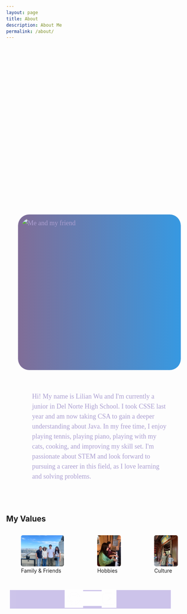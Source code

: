 ```yaml
---
layout: page
title: About
description: About Me
permalink: /about/
---
```


<style>
    .container {
        display: flex;
        flex-direction: column;
        align-items: center;
        justify-content: center;
        max-width: 700px; 
        height: auto; 
        color: #ab9fd1;
        font-family: serif;
        font-size: 18px;
        line-height: 1.5;
        margin: 50px; 
        padding: 20px;
        border-radius: 10px; 
    }

    .image-container {
        display: inline-block;
        padding: 10px;
        border-radius: 30px;
        background: linear-gradient(270deg, #30e8b9, #e830a8, #82f186, #309de8, #e83030);
        background-size: 1000% 1000%;
        -webkit-animation: AnimationName 31s ease infinite;
        -moz-animation: AnimationName 31s ease infinite;
        animation: AnimationName 31s ease infinite;
        position: relative;
        margin-bottom: 40px;
    }

    @-webkit-keyframes AnimationName {
        0% { background-position: 0% 50% }
        50% { background-position: 100% 50% }
        100% { background-position: 0% 50% }
    }
    @-moz-keyframes AnimationName {
        0% { background-position: 0% 50% }
        50% { background-position: 100% 50% }
        100% { background-position: 0% 50% }
    }
    @keyframes AnimationName {
        0% { background-position: 0% 50% }
        50% { background-position: 100% 50% }
        100% { background-position: 0% 50% }
    }

    .image {
        display: block;
        border-radius: 24px;
        width: 420px;
        height: 400px;
    }

    /* flags */
        .grid-container {
            display: flex;
            grid-template-columns: repeat(auto-fill, minmax(150px, 1fr)); gap: 200px;
            align-items: center;
            position: relative;
            width: 100%;
            height: 200px;
            font-size: small;
            font-family: Georgia, 'Times New Roman', Times, serif;
            margin: 100px;
        }
        .img {
            object-fit: contain;
        }

    #socials {
        display: flex;
        background-color: #ad9ede;
        width: 435px;
        height: 50px;
        margin: 10px;
        position: relative;
        opacity: 0.6;
        justify-content: center;
        align-items: center;
    }

    .image-gallery {
        display: flex;
        flex-wrap: nowrap;
        overflow-x: auto;
        gap: 10px;
    }

    .image-gallery img {
        max-height: 150px;
        object-fit: cover;
        border-radius: 5px;
    }

    .scroll-gallery {
        display: flex;
        flex-wrap: nowrap;
        overflow-x: auto;
        gap: 10px;
        margin-top: 20px;
    }

    .scroll-gallery img {
        max-height: 150px;
        object-fit: cover;
        border-radius: 5px;
    }

    .click {
        cursor: pointer;
    }
</style>

<div class="container">
    <div class="grid-container" id="grid-container"></div>
    <div class="image-container">
        <img id="image" src="../images/IMG_5299.png" alt="Me and my friend" class="image">
    </div> 
    <p>Hi! My name is Lilian Wu and I'm currently a junior in Del Norte High School. I took CSSE last year and am now taking CSA to gain a deeper understanding about Java. In my free time, I enjoy playing tennis, playing piano, playing with my cats, cooking, and improving my skill set. I'm passionate about STEM and look forward to pursuing a career in this field, as I love learning and solving problems.</p>
</div> 

## My Values

<div class="image-gallery">
    <figure>
        <img src="../images/fam.jpg" alt="fam+friends" class="click" id="family">
        <figcaption>Family & Friends</figcaption>
    </figure>
    <figure>
        <img src="../images/hobbies.jpg" alt="hobbies" class="click" id="hobbies">
        <figcaption>Hobbies</figcaption>
    </figure>
    <figure>
        <img src="../images/cultural.jpg" alt="culture" class="click" id="culture">
        <figcaption>Culture</figcaption>
    </figure>
</div>
<div class="scroll-gallery" id="scroll-gallery"></div>

<div id="socials">
        <p><a href="https://github.com/LiliWuu"><img src="../images/github.png" width="50" height="50"></a></p>
        <p><a href="https://www.instagram.com/lilianw.w/"><img src="../images/instagram.png" width="50" height="40"></a></p>
        <p><a href="https://www.youtube.com/@lilianw6836"><img src="../images/youtube.png" width="40" height="50"></a></p>
</div>

<script>
    var grid_container = document.getElementById("grid-container");

    const flags = [
        {"flag": "Chinese Flag", "Time Spent":"5 years", "Description": "I was born in the San Jose but moved to Beijing when I was two years old."},
        {"flag": "Californian Flag", "Time Spent": "9 years", "Description": "My family and I moved to San Diego because of my dad's work."},
    ];

    for (const flag of flags) {
        var gridItem = document.createElement("div");
        var img = document.createElement("img");
        if (flag.flag == "Chinese Flag") {
         img.src = "https://upload.wikimedia.org/wikipedia/commons/f/fa/Flag_of_the_People%27s_Republic_of_China.svg";
        } else {
            img.src = "https://upload.wikimedia.org/wikipedia/commons/0/01/Flag_of_California.svg";
        }
        
        var desc = document.createElement("p");
        desc.innerText = flag["Time Spent"] + "\n" + flag.Description;

        
        grid_container.appendChild(gridItem);
        gridItem.appendChild(img);
        gridItem.appendChild(desc);
    }

    //img gallery

    const gallery_images = {
        family: [
            "../images/gallery/1.1.jpg",
            "../images/gallery/1.2.jpg",
            "../images/gallery/1.3.jpg",
            "../images/gallery/1.4.jpg",
            "../images/gallery/1.5.jpg",
            "../images/gallery/1.6.jpg",
            "../images/gallery/1.7.jpg",
            "../images/gallery/1.8.jpg",
            "../images/gallery/1.9.jpg",
            "../images/gallery/1.10.jpg",
            "../images/gallery/1.11.jpg",
            "../images/gallery/1.12.jpg",
            "../images/gallery/1.13.jpg",
            "../images/gallery/1.14.jpg",
            "../images/gallery/1.15.jpg",
            "../images/gallery/1.16.jpg",
            "../images/gallery/1.17.jpg",
        ],
        hobbies: [
            "../images/gallery/2.1.jpg",
            "../images/gallery/2.2.jpg",
            "../images/gallery/2.3.jpg",
            "../images/gallery/2.4.jpg",
            "../images/gallery/2.5.jpg",
            "../images/gallery/2.6.jpg",
            "../images/gallery/2.7.jpg",
            "../images/gallery/2.8.jpg",
            "../images/gallery/2.9.jpg",
            "../images/gallery/2.10.jpg",
            "../images/gallery/2.11.jpg",
        ],
        culture: [
            "../images/gallery/3.1.jpg",
            "../images/gallery/3.2.jpg",
            "../images/gallery/3.3.jpg",
            "../images/gallery/3.4.jpg",
            "../images/gallery/3.5.jpg",
            "../images/gallery/3.6.jpg",
            "../images/gallery/3.7.jpg",
            "../images/gallery/3.8.jpg",
            "../images/gallery/3.9.jpg",
            "../images/gallery/3.10.jpg",
            "../images/gallery/3.11.jpg",
            "../images/gallery/3.12.jpg",
        ]
    };

    function loadGallery(category) {
        var scroll_gallery = document.getElementById("scroll-gallery");
        scroll_gallery.innerHTML = '';

        var images = gallery_images[category];

        for (let i = 0; i < images.length; i++) {
            var image = document.createElement("img");
            image.src = images[i];
            scroll_gallery.appendChild(image);
        }
    }
    document.querySelectorAll(".click").forEach(item => {
        item.addEventListener("click", function() {
            loadGallery(this.id);
        });
    });
    

</script>
